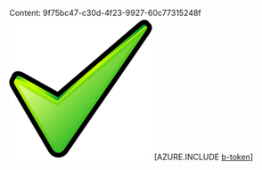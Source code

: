 Content: 9f75bc47-c30d-4f23-9927-60c77315248f![image](b907ee86-dfd2-4974-860b-bab479846d9c.png)
[AZURE.INCLUDE [b-token](1a4fd18c-b406-4c5a-815b-9d0aaad01c76.md)]
